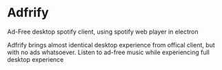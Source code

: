 # Adfrify
Ad-Free desktop spotify client, using spotify web player in electron

Adfrify brings almost identical desktop experience from offical client, but with no ads whatsoever.
Listen to ad-free music while experiencing full desktop experience
